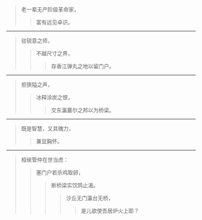 >老一辈无产阶级革命家，
>>富有远见卓识。
---
>驻锐意之师，
>>不越尺寸之界，
>>>存香江弹丸之地以留门户。
---
>拒狭隘之声，
>>冰释涂炭之恨，
>>>交东瀛蕞尔之邦以为桥梁。
---
>既是智慧，又具魄力，
>>兼显胸怀。
---
>桓侯管仲在世当虑：
>>塞门户若杀鸡取卵，
>>>断桥梁实饮鸩止渴。
>>>>沙丘无门瀛台无桥，
>>>>>是儿欲使吾居炉火上耶？